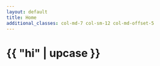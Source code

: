 ```yaml
---
layout: default
title: Home
additional_classes: col-md-7 col-sm-12 col-md-offset-5
---
```

# {{ "hi" | upcase }}
